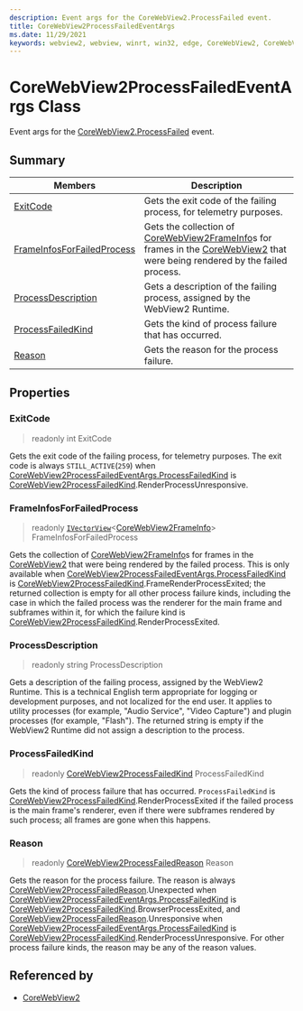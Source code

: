 ```yaml
---
description: Event args for the CoreWebView2.ProcessFailed event.
title: CoreWebView2ProcessFailedEventArgs
ms.date: 11/29/2021
keywords: webview2, webview, winrt, win32, edge, CoreWebView2, CoreWebView2Controller, browser control, edge html, CoreWebView2ProcessFailedEventArgs
---
```


# CoreWebView2ProcessFailedEventArgs Class



Event args for the [CoreWebView2.ProcessFailed](corewebview2.md#processfailed) event.

## Summary

Members|Description
--|--
[ExitCode](#exitcode) | Gets the exit code of the failing process, for telemetry purposes.
[FrameInfosForFailedProcess](#frameinfosforfailedprocess) | Gets the collection of [CoreWebView2FrameInfo](corewebview2frameinfo.md)s for frames in the [CoreWebView2](corewebview2.md) that were being rendered by the failed process.
[ProcessDescription](#processdescription) | Gets a description of the failing process, assigned by the WebView2 Runtime.
[ProcessFailedKind](#processfailedkind) | Gets the kind of process failure that has occurred.
[Reason](#reason) | Gets the reason for the process failure.

## Properties

### ExitCode

> readonly  int ExitCode

Gets the exit code of the failing process, for telemetry purposes.
The exit code is always `STILL_ACTIVE`(`259`) when [CoreWebView2ProcessFailedEventArgs.ProcessFailedKind](corewebview2processfailedeventargs.md#processfailedkind) is [CoreWebView2ProcessFailedKind](corewebview2processfailedkind.md).RenderProcessUnresponsive.

### FrameInfosForFailedProcess

> readonly  [`IVectorView`](/uwp/api/Windows.Foundation.Collections.IVectorView-1)&lt;[CoreWebView2FrameInfo](corewebview2frameinfo.md)&gt; FrameInfosForFailedProcess

Gets the collection of [CoreWebView2FrameInfo](corewebview2frameinfo.md)s for frames in the [CoreWebView2](corewebview2.md) that were being rendered by the failed process.
This is only available when [CoreWebView2ProcessFailedEventArgs.ProcessFailedKind](corewebview2processfailedeventargs.md#processfailedkind) is [CoreWebView2ProcessFailedKind](corewebview2processfailedkind.md).FrameRenderProcessExited; the returned collection is empty for all other process failure kinds, including the case in which the failed process was the renderer for the main frame and subframes within it, for which the failure kind is [CoreWebView2ProcessFailedKind](corewebview2processfailedkind.md).RenderProcessExited.

### ProcessDescription

> readonly  string ProcessDescription

Gets a description of the failing process, assigned by the WebView2 Runtime.
This is a technical English term appropriate for logging or development purposes, and not localized for the end user. It applies to utility processes (for example, "Audio Service", "Video Capture") and plugin processes (for example, "Flash"). The returned string is empty if the WebView2 Runtime did not assign a description to the process.

### ProcessFailedKind

> readonly  [CoreWebView2ProcessFailedKind](corewebview2processfailedkind.md) ProcessFailedKind

Gets the kind of process failure that has occurred.
`ProcessFailedKind` is [CoreWebView2ProcessFailedKind](corewebview2processfailedkind.md).RenderProcessExited if the failed process is the main frame's renderer, even if there were subframes rendered by such process; all frames are gone when this happens.

### Reason

> readonly  [CoreWebView2ProcessFailedReason](corewebview2processfailedreason.md) Reason

Gets the reason for the process failure.
The reason is always [CoreWebView2ProcessFailedReason](corewebview2processfailedreason.md).Unexpected when [CoreWebView2ProcessFailedEventArgs.ProcessFailedKind](corewebview2processfailedeventargs.md#processfailedkind) is [CoreWebView2ProcessFailedKind](corewebview2processfailedkind.md).BrowserProcessExited, and [CoreWebView2ProcessFailedReason](corewebview2processfailedreason.md).Unresponsive when [CoreWebView2ProcessFailedEventArgs.ProcessFailedKind](corewebview2processfailedeventargs.md#processfailedkind) is [CoreWebView2ProcessFailedKind](corewebview2processfailedkind.md).RenderProcessUnresponsive. For other process failure kinds, the reason may be any of the reason values.






## Referenced by

- [CoreWebView2](corewebview2.md)
